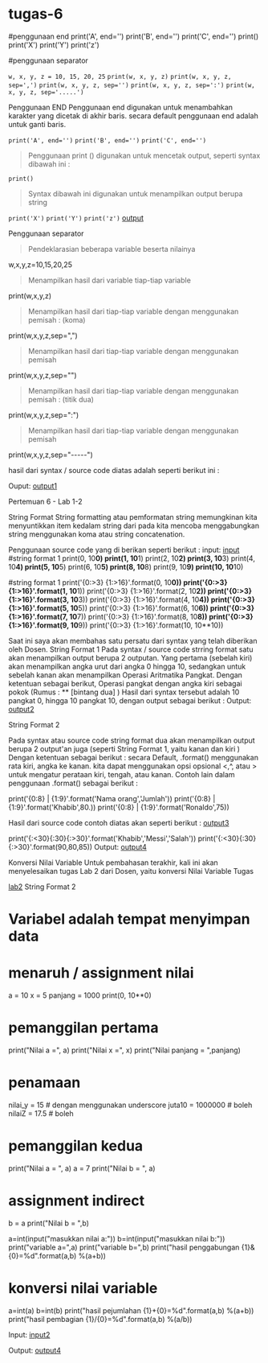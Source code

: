 # tugas-6

#penggunaan end
print('A', end='')
print('B', end='')
print('C', end='')
print()
print('X')
print('Y')
print('z')

#penggunaan separator

`w, x, y, z = 10, 15, 20, 25`
`print(w, x, y, z)`
`print(w, x, y, z, sep=',')`
`print(w, x, y, z, sep='')`
`print(w, x, y, z, sep=':')`
`print(w, x, y, z, sep='.....')`

Penggunaan END Penggunaan end digunakan untuk menambahkan karakter yang dicetak di akhir baris. secara default penggunaan end adalah untuk ganti baris.

`print('A', end='')`
`print('B', end='')`
`print('C', end='')`

> Penggunaan print () digunakan untuk mencetak output, seperti syntax dibawah ini :

`print()`

>Syntax dibawah ini digunakan untuk menampilkan output berupa string

`print('X')`
`print('Y')`
`print('z')`
[output](output.png)

Penggunaan separator

>Pendeklarasian beberapa variable beserta nilainya

w,x,y,z=10,15,20,25

>Menampilkan hasil dari variable tiap-tiap variable

print(w,x,y,z)

>Menampilkan hasil dari tiap-tiap variable dengan menggunakan pemisah : (koma)

print(w,x,y,z,sep=",")

>Menampilkan hasil dari tiap-tiap variable dengan menggunakan pemisah

print(w,x,y,z,sep="")

>Menampilkan hasil dari tiap-tiap variable dengan menggunakan pemisah : (titik dua)

print(w,x,y,z,sep=":")

>Menampilkan hasil dari tiap-tiap variable dengan menggunakan pemisah

print(w,x,y,z,sep="-----")

hasil dari syntax / source code diatas adalah seperti berikut ini :

Ouput:
[output1](output1.png)


Pertemuan 6 - Lab 1-2

String Format
String formatting atau pemformatan string memungkinan kita menyuntikkan item kedalam string dari pada kita mencoba menggabungkan string menggunakan koma atau string concatenation.

Penggunaan source code yang di berikan seperti berikut :
input:
[input](input.png)
#string format 1
print(0, 10**0)
print(1, 10**1)
print(2, 10**2)
print(3, 10**3)
print(4, 10**4)
print(5, 10**5)
print(6, 10**5)
print(8, 10**8)
print(9, 10**9)
print(10, 10**10)

#string format 1
print('{0:>3} {1:>16}'.format(0, 10**0))
print('{0:>3} {1:>16}'.format(1, 10**1))
print('{0:>3} {1:>16}'.format(2, 10**2))
print('{0:>3} {1:>16}'.format(3, 10**3))
print('{0:>3} {1:>16}'.format(4, 10**4))
print('{0:>3} {1:>16}'.format(5, 10**5))
print('{0:>3} {1:>16}'.format(6, 10**6))
print('{0:>3} {1:>16}'.format(7, 10**7))
print('{0:>3} {1:>16}'.format(8, 10**8))
print('{0:>3} {1:>16}'.format(9, 10**9))
print('{0:>3} {1:>16}'.format(10, 10**10))

Saat ini saya akan membahas satu persatu dari syntax yang telah diberikan oleh Dosen.
String Format 1
Pada syntax / source code strring format satu akan menampilkan output berupa 2 outputan.
Yang pertama (sebelah kiri) akan menampilkan angka urut dari angka 0 hingga 10, sedangkan untuk sebelah kanan akan menampilkan Operasi Aritmatika Pangkat.
Dengan ketentuan sebagai berikut, Operasi pangkat dengan angka kiri sebagai pokok (Rumus : ** [bintang dua] )
Hasil dari syntax tersebut adalah 10 pangkat 0, hingga 10 pangkat 10, dengan output sebagai berikut :
Output:
[output2](output2.png)

String Format 2

Pada syntax atau source code string format dua akan menampilkan output berupa 2 output'an juga (seperti String Format 1, yaitu kanan dan kiri )
Dengan ketentuan sebagai berikut :
secara Default, .format() menggunakan rata kiri, angka ke kanan. kita dapat menggunakan opsi opsional <,^, atau > untuk mengatur perataan kiri, tengah, atau kanan. Contoh lain dalam penggunaan .format() sebagai berikut :

print('{0:8} | {1:9}'.format('Nama orang','Jumlah'))
print('{0:8} | {1:9}'.format('Khabib',80.))
print('{0:8} | {1:9}'.format('Ronaldo',75))

Hasil dari source code contoh diatas akan seperti berikut :
[output3](output3.png)

print('{:<30}{:30}{:>30}'.format('Khabib','Messi','Salah'))
print('{:<30}{:30}{:>30}'.format(90,80,85))
Output:
[output4](output4.png)

Konversi Nilai Variable Untuk pembahasan terakhir, kali ini akan menyelesaikan tugas Lab 2 dari Dosen, yaitu konversi Nilai Variable Tugas

[lab2](lab2.png)
String Format 2

# Variabel adalah tempat menyimpan data
# menaruh / assignment nilai
a = 10 x = 5 panjang = 1000 print(0, 10**0)
# pemanggilan pertama
print("Nilai a =", a) print("Nilai x =", x) print("Nilai panjang = ",panjang)
# penamaan
nilai_y = 15 # dengan menggunakan underscore juta10 = 1000000 # boleh nilaiZ = 17.5 # boleh
# pemanggilan kedua
print("Nilai a = ", a) a = 7 print("Nilai b = ", a)
# assignment indirect
b = a print("Nilai b = ",b)

a=int(input("masukkan nilai a:")) b=int(input("masukkan nilai b:")) print("variable a=",a) print("variable b=",b) print("hasil penggabungan {1}&{0}=%d".format(a,b) %(a+b))

# konversi nilai variable
a=int(a) b=int(b) print("hasil pejumlahan {1}+{0}=%d".format(a,b) %(a+b)) print("hasil pembagian {1}/{0}=%d".format(a,b) %(a/b))

Input:
[input2](input2.png)

Output:
[output4](output4.png)







